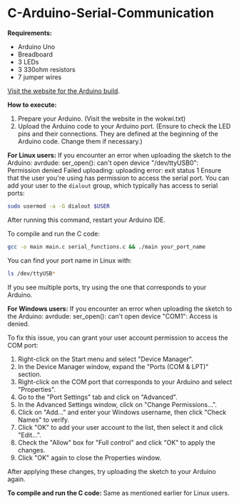 # C-Arduino-Serial-Communication

**Requirements:**
- Arduino Uno
- Breadboard
- 3 LEDs
- 3 330ohm resistors
- 7 jumper wires

[Visit the website for the Arduino build](wokwi.txt).

**How to execute:**

1. Prepare your Arduino. (Visit the website in the wokwi.txt)
2. Upload the Arduino code to your Arduino port. (Ensure to check the LED pins and their connections. They are defined at the beginning of the Arduino code. Change them if necessary.)

**For Linux users:** If you encounter an error when uploading the sketch to the Arduino:
avrdude: ser_open(): can't open device "/dev/ttyUSB0": Permission denied
Failed uploading: uploading error: exit status 1
Ensure that the user you're using has permission to access the serial port. You can add your user to the `dialout` group, which typically has access to serial ports:
```zsh
sudo usermod -a -G dialout $USER
```
After running this command, restart your Arduino IDE.

To compile and run the C code:
```bash
gcc -o main main.c serial_functions.c && ./main your_port_name
```

You can find your port name in Linux with:
```bash
ls /dev/ttyUSB*
```
If you see multiple ports, try using the one that corresponds to your Arduino.

**For Windows users:** If you encounter an error when uploading the sketch to the Arduino:
avrdude: ser_open(): can't open device "COM1": Access is denied.

To fix this issue, you can grant your user account permission to access the COM port:

1. Right-click on the Start menu and select "Device Manager".
2. In the Device Manager window, expand the "Ports (COM & LPT)" section.
3. Right-click on the COM port that corresponds to your Arduino and select "Properties".
4. Go to the "Port Settings" tab and click on "Advanced".
5. In the Advanced Settings window, click on "Change Permissions...".
6. Click on "Add..." and enter your Windows username, then click "Check Names" to verify.
7. Click "OK" to add your user account to the list, then select it and click "Edit...".
8. Check the "Allow" box for "Full control" and click "OK" to apply the changes.
9. Click "OK" again to close the Properties window.

After applying these changes, try uploading the sketch to your Arduino again.


**To compile and run the C code:** Same as mentioned earlier for Linux users.
